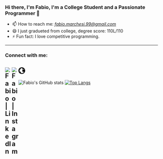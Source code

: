 ### Hi there, I'm Fabio, I'm a College Student and a Passionate Programmer 👋
- 📫 How to reach me: *fabio.marchesi.99@gmail.com*
- 😄 I just gradueted from college, degree score: 110L/110
- ⚡ Fun fact: I love competitive programming.

---
### Connect with me:

[<img align="left" alt="Fabio | LinkedIn" width="22px" src="https://cdn.jsdelivr.net/npm/simple-icons@v3/icons/linkedin.svg" />][linkedin]
[<img align="left" alt="Fabio | Instagram" width="22px" src="https://cdn.jsdelivr.net/npm/simple-icons@v3/icons/instagram.svg" />][instagram]
[<img align="left" alt="codeforces.com" width="22px" src="https://raw.githubusercontent.com/iconic/open-iconic/master/svg/globe.svg" />][website]
<br />
---
![Fabio's GitHub stats](https://github-readme-stats.vercel.app/api?username=fabio-marchesi&show_icons=true)
[![Top Langs](https://github-readme-stats.vercel.app/api/top-langs/?username=fabio-marchesi&layout=compact)](https://github.com/anuraghazra/github-readme-stats)


[website]: https://codeforces.com/profile/Fabio99/
[instagram]: https://www.instagram.com/fabiomarchesi99/
[linkedin]: https://www.linkedin.com/in/fabio-marchesi-2b4610181/


[email]: fabio.marchesi.99@gmail.com

